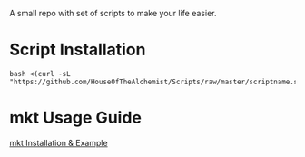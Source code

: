 A small repo with set of scripts to make your life easier.

# Script Installation

```
bash <(curl -sL "https://github.com/HouseOfTheAlchemist/Scripts/raw/master/scriptname.sh")
```
# mkt Usage Guide

[mkt Installation & Example](https://github.com/HouseOfTheAlchemist/Scripts/blob/master/mkt.md)

